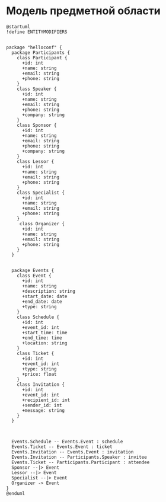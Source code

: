 # Модель предметной области
<!-- Логическая модель, содержащая бизнес-сущности предметной области, атрибуты и связи между ними. 
Подробнее: https://confluence.mts.ru/pages/viewpage.action?pageId=375782602

Используется диаграмма классов UML. Документация: https://plantuml.com/class-diagram 
-->

```plantuml
@startuml
!define ENTITYMODIFIERS


package "helloconf" {
  package Participants {
    class Participant {
      +id: int
      +name: string
      +email: string
      +phone: string
    }
    class Speaker {
      +id: int
      +name: string
      +email: string
      +phone: string
      +company: string
    }
    class Sponsor {
      +id: int
      +name: string
      +email: string
      +phone: string
      +company: string
    }
    class Lessor {
      +id: int
      +name: string
      +email: string
      +phone: string
    }
    class Specialist {
      +id: int
      +name: string
      +email: string
      +phone: string
    }
     class Organizer {
      +id: int
      +name: string
      +email: string
      +phone: string
    }
  }
   

  package Events {
    class Event {
      +id: int
      +name: string
      +description: string
      +start_date: date
      +end_date: date
      +type: string
    }
    class Schedule {
      +id: int
      +event_id: int
      +start_time: time
      +end_time: time
      +location: string
    }
    class Ticket {
      +id: int
      +event_id: int
      +type: string
      +price: float
    }
    class Invitation {
      +id: int
      +event_id: int
      +recipient_id: int
      +sender_id: int
      +message: string
    }
  }


  
  Events.Schedule -- Events.Event : schedule
  Events.Ticket -- Events.Event : ticket
  Events.Invitation -- Events.Event : invitation
  Events.Invitation -- Participants.Speaker : invitee
  Events.Ticket -- Participants.Participant : attendee
  Sponsor --|> Event
  Lessor --|> Event
  Specialist --|> Event
  Organizer -> Event
}
@enduml
```
